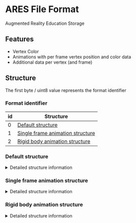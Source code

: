 # ARES File Format

Augmented Reality Education Storage

## Features

* Vertex Color
* Animations with per frame vertex position and color data
* Additional data per vertex (and frame)

## Structure

The first byte / uint8 value represents the format identifier

### Format identifier

| id  | Structure                                                             |
|-----|-----------------------------------------------------------------------|
| 0   | [Default structure](#default-structure)                               |
| 1   | [Single frame animation structure](#single-frame-animation-structure) |
| 2   | [Rigid body animation structure](#rigid-body-animation-structure)     |

### Default structure

<details>
  <summary>Detailed structure information</summary>

Consists out of:

* 1 Header
* 1 Base mesh
* n Data blocks according to the header

#### Header structure

| Length in bytes | Data Type | Description                 |
|-----------------|-----------|-----------------------------|
| 4               | uint32    | Amount of vertices          |
| 1               | uint8     | Amount of vertices per face |
| 4               | uint32    | Amount of faces             |
| 1               | uint16    | Amount of frames            |
| 1               | uint8     | Amount of data blocks       |

#### Base mesh structure

| Length in bytes | Data Type                | Description           |
|-----------------|--------------------------|-----------------------|
| 4               | float                    | Vertex X              |
| 4               | float                    | Vertex Y              |
| 4               | float                    | Vertex Z              |
| ...             | ...                      | ...                   |
| x               | depends on vertex amount | Connectivity Vertex 1 |
| x               | depends on vertex amount | Connectivity Vertex 2 |
| x               | depends on vertex amount | Connectivity Vertex 3 |
| ...             | ...                      | ...                   |

#### Data block structure

| Length in bytes | Data Type                    | Description                                        |
|-----------------|------------------------------|----------------------------------------------------|
| 1               | uint8                        | Length of the name                                 |
| n               | uint8                        | Name                                               |
| 1               | uint8                        | [Precision](#precision-values)                     |
| 1               | bool                         | Persistent (only one set of values for all frames) |
| n               | [depends](#precision-values) | Data                                               |

#### Precision values

| ID  | Data Type         |
|-----|-------------------|
| 0   | bool              |
| 1   | uint8             |
| 2   | uint16            |
| 3   | uint32            |
| 4   | uint64            |
| 5   | int8              |
| 6   | int16             |
| 7   | int32             |
| 8   | int64             |
| 9   | fp16              |
| 10  | fp32              |
| 11  | fp64              |
| 12  | 3 x uint8 (Color) |

#### Special names

| Name          | Usage                                                     |
|---------------|-----------------------------------------------------------|
| TL1, TL2, TL3 | Translate values for all vertices in x, y, z direction    |
| Col           | Vertex colors                                             |
| FPS           | Amount of frames per second for custom animations         |

</details>

### Single frame animation structure

<details>
  <summary>Detailed structure information</summary>

The first uint8 / byte defines the amount of single frame blocks. All faces are triangles.

### Single frame block

| Length in bytes | Data Type                | Description             |
|-----------------|--------------------------|-------------------------|
| 4               | uint32                   | Amount of vertices      |
| 4               | uint32                   | Amount of faces         |
| 4               | float                    | Vertex X                |
| 4               | float                    | Vertex Y                |
| 4               | float                    | Vertex Z                |
| ...             | ...                      | ...                     |
| 4               | depends on vertex amount | Connectivity Vertex 1   |
| 4               | depends on vertex amount | Connectivity Vertex 2   |
| 4               | depends on vertex amount | Connectivity Vertex 3   |
| ...             | ...                      | ...                     |
| 1               | uint8                    | Red color component 1   |
| 1               | uint8                    | Green color component 1 |
| 1               | uint8                    | Blue color component 1  |
| ...             | ...                      | ...                     |

</details>

### Rigid body animation structure

<details>
  <summary>Detailed structure information</summary>

Same header as the [default structure](#default-structure) with data blocks = amount of rigid body objects

#### Base mesh structure

| Length in bytes | Data Type                | Description             |
|-----------------|--------------------------|-------------------------|
| 4               | float                    | Vertex X                |
| 4               | float                    | Vertex Y                |
| 4               | float                    | Vertex Z                |
| ...             | ...                      | ...                     |
| 4               | depends on vertex amount | Connectivity Vertex 1   |
| 4               | depends on vertex amount | Connectivity Vertex 2   |
| 4               | depends on vertex amount | Connectivity Vertex 3   |
| ...             | ...                      | ...                     |
| 1               | uint8                    | Red color component 1   |
| 1               | uint8                    | Green color component 1 |
| 1               | uint8                    | Blue color component 1  |
| ...             | ...                      | ...                     |

#### Rigid body information

| Length in bytes | Data Type | Description                                                                  |
|-----------------|-----------|------------------------------------------------------------------------------|
| n * 4           | uint32    | Amount of vertices per rigid body object (starting from 0 / last rigid body) |

Each frame than starts with an uint8 that represents the amount
of [rigid body transform blocks](#rigid-body-transform-block) for this frame

#### Rigid body transform block

| Length in bytes | Data Type | Description                                            |
|-----------------|-----------|--------------------------------------------------------|
| 1               | uint8     | Rigid body object ID                                   |
| 1               | uint8     | [Transformation type](#rigid-body-transformation-type) |
| 4               | float     | Transformation value for x-axis                        |
| 4               | float     | Transformation value for y-axis                        |
| 4               | float     | Transformation value for z-axis                        |
| ...             | ...       | ...                                                    |

#### Rigid body transformation type

| ID  | Transformation |
|-----|----------------|
| 1xx | Position       |
| x1x | Rotation       |
| xx1 | Scale          |

</details>